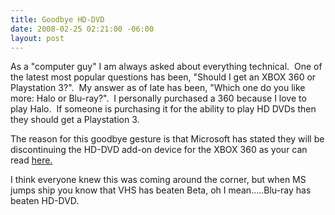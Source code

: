 ```yaml
---
title: Goodbye HD-DVD
date: 2008-02-25 02:21:00 -06:00
layout: post
---
```


As a "computer guy" I am always asked about everything technical.  One of the latest most popular questions has been, "Should I get an XBOX 360 or Playstation 3?".  My answer as of late has been, "Which one do you like more: Halo or Blu-ray?".  I personally purchased a 360 because I love to play Halo.  If someone is purchasing it for the ability to play HD DVDs then they should get a Playstation 3.

The reason for this goodbye gesture is that Microsoft has stated they will be discontinuing the HD-DVD add-on device for the XBOX 360 as your can read [here.](http://ap.google.com/article/ALeqM5ifXeLMB28kre9AK-YgVq7Y4ZEJ9wD8V0RI780) 

I think everyone knew this was coming around the corner, but when MS jumps ship you know that VHS has beaten Beta, oh I mean.....Blu-ray has beaten HD-DVD.